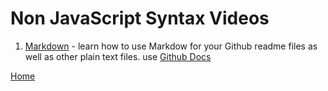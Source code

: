 # Non JavaScript Syntax Videos

1. [Markdown](https://drive.google.com/file/d/1ucF3h3f7Psd4Hqp-L-k4eE4gAGs4SP4V/view?usp=sharing) - learn how to use Markdow for your Github readme files as well as other plain text files. use [Github Docs](https://docs.github.com/en/get-started/writing-on-github/getting-started-with-writing-and-formatting-on-github/basic-writing-and-formatting-syntax#GitHub-flavored-markdown)



[Home][def]

[def]: README.md